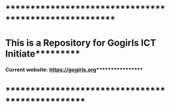 # ******************************************************
# This is a Repository for Gogirls ICT Initiate*********
### Current website: https://gogirls.org****************
# ************************************************